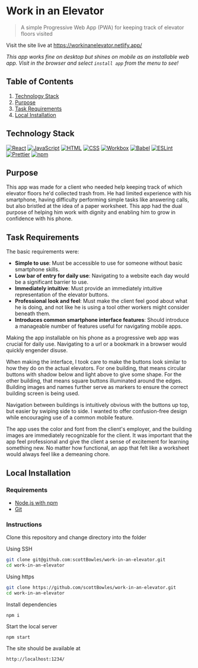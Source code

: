 # Work in an Elevator

> A simple Progressive Web App (PWA) for keeping track of elevator floors visited

Visit the site live at https://workinanelevator.netlify.app/

*This app works fine on desktop but shines on mobile as an installable web app. Visit in the browser and select `install app` from the menu to see!*

## Table of Contents

1. [Technology Stack](#technology-stack)
1. [Purpose](#purpose)
1. [Task Requirements](#task-requirements)
1. [Local Installation](#local-installation)

## Technology Stack

[![React](https://img.shields.io/badge/-React-61DAFB?logo=react&logoColor=000)](https://reactjs.org/)
[![JavaScript](https://img.shields.io/badge/-JavaScript-F7DF1E?logo=javascript&logoColor=000)](https://developer.mozilla.org/en-US/docs/Web/JavaScript)
[![HTML](https://img.shields.io/badge/-HTML-E34F26?logo=html5&logoColor=fff)](https://whatwg.org/)
[![CSS](https://img.shields.io/badge/-CSS3-1572B6?logo=css3&logoColor=fff)](https://www.w3.org/Style/CSS/)
[![Workbox](https://img.shields.io/badge/-Workbox-fb8c00)](https://developers.google.com/web/tools/workbox/)
[![Babel](https://img.shields.io/badge/-Babel-030301?logo=babel)](https://babeljs.io/)
[![ESLint](https://img.shields.io/badge/-ESLint-4B32C3?logo=eslint)](https://eslint.org/)
[![Prettier](https://img.shields.io/badge/-Prettier-24292e?logo=prettier)](https://prettier.io/)
[![npm](https://img.shields.io/badge/-npm-CB3837?logo=npm)](https://www.npmjs.com/)

## Purpose

This app was made for a client who needed help keeping track of which elevator floors he'd collected trash from. He had limited experience with his smartphone, having difficulty performing simple tasks like answering calls, but also bristled at the idea of a paper worksheet. This app had the dual purpose of helping him work with dignity and enabling him to grow in confidence with his phone.

## Task Requirements

The basic requirements were:
- **Simple to use**: Must be accessible to use for someone without basic smartphone skills.
- **Low bar of entry for daily use**: Navigating to a website each day would be a significant barrier to use.
- **Immediately intuitive**: Must provide an immediately intuitive representation of the elevator buttons.
- **Professional look and feel**: Must make the client feel good about what he is doing, and not like he is using a tool other workers might consider beneath them.
- **Introduces common smartphone interface features**: Should introduce a manageable number of features useful for navigating mobile apps.

Making the app installable on his phone as a progressive web app was crucial for daily use. Navigating to a url or a bookmark in a browser would quickly engender disuse.

When making the interface, I took care to make the buttons look similar to how they do on the actual elevators. For one building, that means circular buttons with shadow below and light above to give some shape. For the other building, that means square buttons illuminated around the edges. Building images and names further serve as markers to ensure the correct building screen is being used.

Navigation between buildings is intuitively obvious with the buttons up top, but easier by swiping side to side. I wanted to offer confusion-free design while encouraging use of a common mobile feature.

The app uses the color and font from the client's employer, and the building images are immediately recognizable for the client. It was important that the app feel professional and give the client a sense of excitement for learning something new. No matter how functional, an app that felt like a worksheet would always feel like a demeaning chore.

## Local Installation

### Requirements
- [Node.js with npm](https://nodejs.org/en/)
- [Git](https://git-scm.com/)

### Instructions

Clone this repository and change directory into the folder

Using SSH

```bash
git clone git@github.com:scottBowles/work-in-an-elevator.git
cd work-in-an-elevator
```

Using https

```bash
git clone https://github.com/scottBowles/work-in-an-elevator.git
cd work-in-an-elevator
```

Install dependencies

`npm i`

Start the local server

`npm start`

The site should be available at

`http://localhost:1234/`